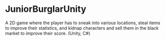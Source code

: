 # JuniorBurglarUnity

A 2D game where the player has to sneak into various locations, steal items to improve their statistics, and kidnap characters and sell them in the black market to improve their score. (Unity, C#)
